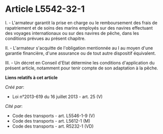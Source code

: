 # Article L5542-32-1

I. - L'armateur garantit la prise en charge ou le remboursement des frais de rapatriement et de soins des marins employés sur
des navires effectuant des voyages internationaux ou sur des navires de pêche, dans les conditions prévues au présent
chapitre. 

II. - L'armateur s'acquitte de l'obligation mentionnée au I au moyen d'une garantie financière, d'une assurance ou de tout
autre dispositif équivalent. 

III. - Un décret en Conseil d'Etat détermine les conditions d'application du présent article, notamment pour tenir compte de
son adaptation à la pêche.

**Liens relatifs à cet article**

_Créé par_:

  - Loi n°2013-619 du 16 juillet 2013 - art. 25 (V)

_Cité par_:

  - Code des transports - art. L5546-1-9 (V)
  - Code des transports - art. L5612-1 (M)
  - Code des transports - art. R5232-1 (VD)
